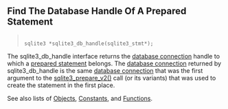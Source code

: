 ## Find The Database Handle Of A Prepared Statement




> ```
> 
> sqlite3 *sqlite3_db_handle(sqlite3_stmt*);
> 
> ```



The sqlite3\_db\_handle interface returns the [database connection](../c3ref/sqlite3.html) handle
to which a [prepared statement](../c3ref/stmt.html) belongs. The [database connection](../c3ref/sqlite3.html)
returned by sqlite3\_db\_handle is the same [database connection](../c3ref/sqlite3.html)
that was the first argument
to the [sqlite3\_prepare\_v2()](../c3ref/prepare.html) call (or its variants) that was used to
create the statement in the first place.


See also lists of
 [Objects](../c3ref/objlist.html),
 [Constants](../c3ref/constlist.html), and
 [Functions](../c3ref/funclist.html).


